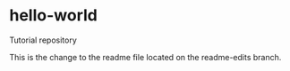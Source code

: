 # hello-world
Tutorial repository

This is the change to the readme file located on the readme-edits branch. 
